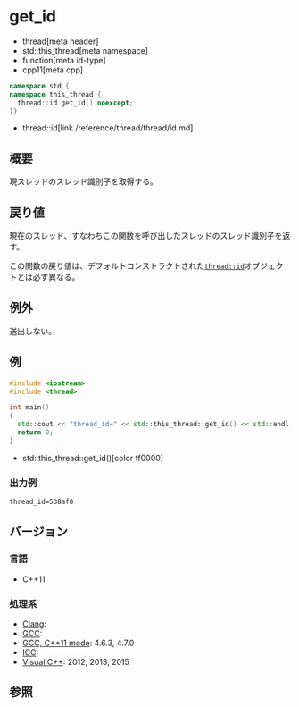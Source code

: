 # get_id
* thread[meta header]
* std::this_thread[meta namespace]
* function[meta id-type]
* cpp11[meta cpp]

```cpp
namespace std {
namespace this_thread {
  thread::id get_id() noexcept;
}}
```
* thread::id[link /reference/thread/thread/id.md]


## 概要
現スレッドのスレッド識別子を取得する。


## 戻り値
現在のスレッド、すなわちこの関数を呼び出したスレッドのスレッド識別子を返す。

この関数の戻り値は、デフォルトコンストラクトされた[`thread::id`](/reference/thread/thread/id.md)オブジェクトとは必ず異なる。


## 例外
送出しない。


## 例
```cpp example
#include <iostream>
#include <thread>

int main()
{
  std::cout << "thread_id=" << std::this_thread::get_id() << std::endl;
  return 0;
}
```
* std::this_thread::get_id()[color ff0000]

### 出力例
```
thread_id=538af0
```

## バージョン
### 言語
- C++11

### 処理系
- [Clang](/implementation.md#clang):
- [GCC](/implementation.md#gcc):
- [GCC, C++11 mode](/implementation.md#gcc): 4.6.3, 4.7.0
- [ICC](/implementation.md#icc):
- [Visual C++](/implementation.md#visual_cpp): 2012, 2013, 2015


## 参照
